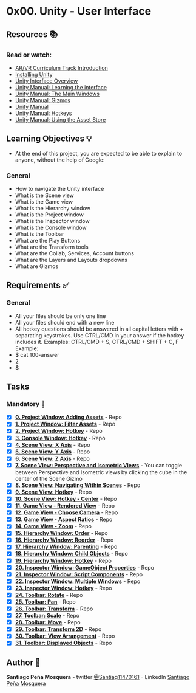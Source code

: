 # 0x00. Unity - User Interface
## Resources :books:
### Read or watch:

* [AR/VR Curriculum Track Introduction]()
* [Installing Unity]()
* [Unity Interface Overview]()
* [Unity Manual: Learning the interface]()
* [Unity Manual: The Main Windows]()
* [Unity Manual: Gizmos]()
* [Unity Manual]()
* [Unity Manual: Hotkeys]()
* [Unity Manual: Using the Asset Store]()
## Learning Objectives :bulb:
* At the end of this project, you are expected to be able to explain to anyone, without the help of Google:

### General
* How to navigate the Unity interface
* What is the Scene view
* What is the Game view
* What is the Hierarchy window
* What is the Project window
* What is the Inspector window
* What is the Console window
* What is the Toolbar
* What are the Play Buttons
* What are the Transform tools
* What are the Collab, Services, Account buttons
* What are the Layers and Layouts dropdowns
* What are Gizmos
## Requirements :white_check_mark:
### General
* All your files should be only one line
* All your files should end with a new line
* All hotkey questions should be answered in all capital letters with + separating keystrokes. Use CTRL/CMD in your answer if the hotkey includes it. Examples: CTRL/CMD + S, CTRL/CMD + SHIFT + C, F Example:
* $ cat 100-answer
* 2
* $
## Tasks
### Mandatory :page_with_curl:
- [x] **[0. Project Window: Adding Assets](./0-project_add_new)** - Repo
- [x] **[1. Project Window: Filter Assets](./1-project_filter)** - Repo
- [x] **[2. Project Window: Hotkey](./2-project_hotkey)** - Repo
- [x] **[3. Console Window: Hotkey](./3-console_hotkey)** - Repo
- [x] **[4. Scene View: X Axis](./4-scene_x)** - Repo
- [x] **[5. Scene View: Y Axis](./5-scene_y)** - Repo
- [x] **[6. Scene View: Z Axis](./6-scene_z)** - Repo
- [x] **[7. Scene View: Perspective and Isometric Views](./7-scene_perspective_isometric)** - You can toggle between Perspective and Isometric views by clicking the cube in the center of the Scene Gizmo
- [x] **[8. Scene View: Navigating Within Scenes](./8-scene_navigating)** - Repo
- [x] **[9. Scene View: Hotkey](./9-scene_hotkey)** - Repo
- [x] **[10. Scene View: Hotkey - Center](./10-scene_center)** - Repo
- [x] **[11. Game View - Rendered View](./11-game_view)** - Repo
- [x] **[12. Game View - Choose Camera](./12-game_camera)** - Repo
- [x] **[13. Game View - Aspect Ratios](./13-game_aspect)** - Repo
- [x] **[14. Game View - Zoom](./14-game_zoom)** - Repo
- [x] **[15. Hierarchy Window: Order](./15-hierarchy_order)** - Repo
- [x] **[16. Hierarchy Window: Reorder](./16-hierarchy_reorder)** - Repo
- [x] **[17. Hierarchy Window: Parenting](./17-hierarchy_parenting)** - Repo
- [x] **[18. Hierarchy Window: Child Objects](./18-hierarchy_child)** - Repo
- [x] **[19. Hierarchy Window: Hotkey](./19-hierarchy_hotkey)** - Repo
- [x] **[20. Inspector Window: GameObject Properties](./20-inspector_properties)** - Repo
- [x] **[21. Inspector Window: Script Components](./21-inspector_script_component)** - Repo
- [x] **[22. Inspector Window: Multiple Windows](./22-inspector_multiple)** - Repo
- [x] **[23. Inspector Window: Hotkey](./23-inspector_hotkey)** - Repo
- [x] **[24. Toolbar: Rotate](./24-toolbar_rotate)** - Repo
- [x] **[25. Toolbar: Pan](./25-toolbar_pan)** - Repo
- [x] **[26. Toolbar: Transform](./26-toolbar_transform)** - Repo
- [x] **[27. Toolbar: Scale](./27-toolbar_scale)** - Repo
- [x] **[28. Toolbar: Move](./28-toolbar_move)** - Repo
- [x] **[29. Toolbar: Transform 2D](./29-toolbar_transform_2d)** - Repo
- [x] **[30. Toolbar: View Arrangement](./30-toolbar_views)** - Repo
- [x] **[31. Toolbar: Displayed Objects](./31-toolbar_displayed_objects)** - Repo
## Author :pencil:
**Santiago Peña Mosquera** - twitter [@Santiag11470161](https://twitter.com/Santiag11470161) - LinkedIn [Santiago Peña Mosquera](https://www.linkedin.com/in/santiago-pe%C3%B1a-mosquera-abaa20196/)
